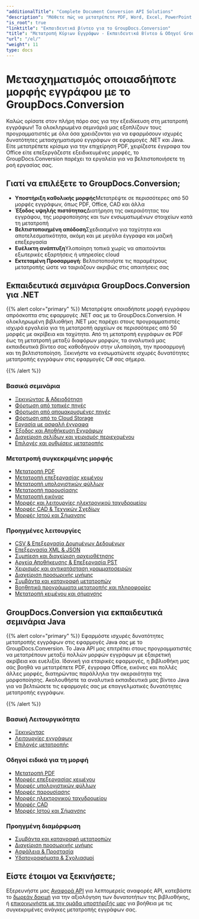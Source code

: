 ```yaml
---
"additionalTitle": "Complete Document Conversion API Solutions"
"description": "Μάθετε πώς να μετατρέπετε PDF, Word, Excel, PowerPoint και πάνω από 50 μορφές με τα βήμα προς βήμα εκπαιδευτικά μας βίντεο. Εφαρμόστε απρόσκοπτη μετατροπή εγγράφων στις εφαρμογές σας."
"is_root": true
"linktitle": "Εκπαιδευτικά βίντεο για το GroupDocs.Conversion"
"title": "Μετατροπή Κύριων Εγγράφων - Εκπαιδευτικά Βίντεο & Οδηγοί GroupDocs.Conversion"
"url": "/el/"
"weight": 11
type: docs
---
```

# Μετασχηματισμός οποιασδήποτε μορφής εγγράφου με το GroupDocs.Conversion

Καλώς ορίσατε στον πλήρη πόρο σας για την εξειδίκευση στη μετατροπή εγγράφων! Τα ολοκληρωμένα σεμινάριά μας εξοπλίζουν τους προγραμματιστές με όλα όσα χρειάζονται για να εφαρμόσουν ισχυρές δυνατότητες μετασχηματισμού εγγράφων σε εφαρμογές .NET και Java. Είτε μετατρέπετε κρίσιμα για την επιχείρηση PDF, χειρίζεστε έγγραφα του Office είτε επεξεργάζεστε εξειδικευμένες μορφές, το GroupDocs.Conversion παρέχει τα εργαλεία για να βελτιστοποιήσετε τη ροή εργασίας σας.

## Γιατί να επιλέξετε το GroupDocs.Conversion;

- **Υποστήριξη καθολικής μορφής**Μετατρέψτε σε περισσότερες από 50 μορφές εγγράφων, όπως PDF, Office, CAD και άλλα
- **Έξοδος υψηλής πιστότητας**Διατήρηση της ακεραιότητας του εγγράφου, της μορφοποίησης και των ενσωματωμένων στοιχείων κατά τη μετατροπή
- **Βελτιστοποιημένη απόδοση**Σχεδιασμένο για ταχύτητα και αποτελεσματικότητα, ακόμη και με μεγάλα έγγραφα και μαζική επεξεργασία
- **Ευέλικτη ανάπτυξη**Υλοποίηση τοπικά χωρίς να απαιτούνται εξωτερικές εξαρτήσεις ή υπηρεσίες cloud
- **Εκτεταμένη Προσαρμογή**: Βελτιστοποιήστε τις παραμέτρους μετατροπής ώστε να ταιριάζουν ακριβώς στις απαιτήσεις σας

## Εκπαιδευτικά σεμινάρια GroupDocs.Conversion για .NET

{{% alert color="primary" %}}
Μετατρέψτε οποιαδήποτε μορφή εγγράφου απρόσκοπτα στις εφαρμογές .NET σας με το GroupDocs.Conversion. Η ολοκληρωμένη βιβλιοθήκη .NET μας παρέχει στους προγραμματιστές ισχυρά εργαλεία για τη μετατροπή αρχείων σε περισσότερες από 50 μορφές με ακρίβεια και ταχύτητα. Από τη μετατροπή εγγράφων σε PDF έως τη μετατροπή μεταξύ διαφόρων μορφών, τα αναλυτικά μας εκπαιδευτικά βίντεο σας καθοδηγούν στην υλοποίηση, την προσαρμογή και τη βελτιστοποίηση. Ξεκινήστε να ενσωματώνετε ισχυρές δυνατότητες μετατροπής εγγράφων στις εφαρμογές C# σας σήμερα.

{{% /alert %}}

### Βασικά σεμινάρια

- [Ξεκινώντας & Αδειοδότηση](./net/getting-started-licensing/)
- [Φόρτωση από τοπικές πηγές](./net/loading-from-local-sources/)
- [Φόρτωση από απομακρυσμένες πηγές](./net/loading-from-remote-sources/)
- [Φόρτωση από το Cloud Storage](./net/loading-from-cloud-storage/)
- [Εργασία με ασφαλή έγγραφα](./net/working-with-secure-documents/)
- [Έξοδος και Αποθήκευση Εγγράφων](./net/document-output-saving/)
- [Διαχείριση σελίδων και χειρισμός περιεχομένου](./net/page-management-content-manipulation/)
- [Επιλογές και ρυθμίσεις μετατροπής](./net/conversion-options-settings/)

### Μετατροπή συγκεκριμένης μορφής

- [Μετατροπή PDF](./net/pdf-conversion/)
- [Μετατροπή επεξεργασίας κειμένου](./net/word-processing-conversion/)
- [Μετατροπή υπολογιστικών φύλλων](./net/spreadsheet-conversion/)
- [Μετατροπή παρουσίασης](./net/presentation-conversion/)
- [Μετατροπή εικόνας](./net/image-conversion/)
- [Μορφές και λειτουργίες ηλεκτρονικού ταχυδρομείου](./net/email-formats-features/)
- [Μορφές CAD & Τεχνικών Σχεδίων](./net/cad-technical-drawing-formats/)
- [Μορφές Ιστού και Σήμανσης](./net/web-markup-formats/)

### Προηγμένες λειτουργίες

- [CSV & Επεξεργασία Δομημένων Δεδομένων](./net/csv-structured-data-processing/)
- [Επεξεργασία XML & JSON](./net/xml-json-processing/)
- [Συμπίεση και διαχείριση αρχειοθέτησης](./net/compression-archive-handling/)
- [Αρχεία Αποθήκευσης & Επεξεργασία PST](./net/storage-files-pst-processing/)
- [Χειρισμός και αντικατάσταση γραμματοσειρών](./net/font-handling-substitution/)
- [Διαχείριση προσωρινής μνήμης](./net/cache-management/)
- [Συμβάντα και καταγραφή μετατροπών](./net/conversion-events-logging/)
- [Βοηθητικά προγράμματα μετατροπής και πληροφορίες](./net/conversion-utilities-information/)
- [Μετατροπή κειμένου και σήμανσης](./net/text-markup-conversion/)

## GroupDocs.Conversion για εκπαιδευτικά σεμινάρια Java

{{% alert color="primary" %}}
Εφαρμόστε ισχυρές δυνατότητες μετατροπής εγγράφων στις εφαρμογές Java σας με το GroupDocs.Conversion. Το Java API μας επιτρέπει στους προγραμματιστές να μετατρέπουν μεταξύ πολλών μορφών εγγράφων με εξαιρετική ακρίβεια και ευελιξία. Ιδανική για εταιρικές εφαρμογές, η βιβλιοθήκη μας σάς βοηθά να μετατρέπετε PDF, έγγραφα Office, εικόνες και πολλές άλλες μορφές, διατηρώντας παράλληλα την ακεραιότητα της μορφοποίησης. Ακολουθήστε τα αναλυτικά εκπαιδευτικά μας βίντεο Java για να βελτιώσετε τις εφαρμογές σας με επαγγελματικές δυνατότητες μετατροπής εγγράφων.

{{% /alert %}}

### Βασική Λειτουργικότητα

- [Ξεκινώντας](./java/getting-started/)
- [Λειτουργίες εγγράφων](./java/document-operations/)
- [Επιλογές μετατροπής](./java/conversion-options/)

### Οδηγοί ειδικά για τη μορφή

- [Μετατροπή PDF](./java/pdf-conversion/)
- [Μορφές επεξεργασίας κειμένου](./java/word-processing-formats/)
- [Μορφές υπολογιστικών φύλλων](./java/spreadsheet-formats/)
- [Μορφές παρουσίασης](./java/presentation-formats/)
- [Μορφές ηλεκτρονικού ταχυδρομείου](./java/email-formats/)
- [Μορφές CAD](./java/cad-formats/)
- [Μορφές Ιστού και Σήμανσης](./java/web-markup-formats/)

### Προηγμένη διαμόρφωση

- [Συμβάντα και καταγραφή μετατροπών](./java/conversion-events-logging/)
- [Διαχείριση προσωρινής μνήμης](./java/cache-management/)
- [Ασφάλεια & Προστασία](./java/security-protection/)
- [Υδατογραφήματα & Σχολιασμοί](./java/watermarks-annotations/)

## Είστε έτοιμοι να ξεκινήσετε;

Εξερευνήστε μας [Αναφορά API](https://reference.groupdocs.com/) για λεπτομερείς αναφορές API, κατεβάστε το [δωρεάν δοκιμή](https://releases.groupdocs.com/) για την αξιολόγηση των δυνατοτήτων της βιβλιοθήκης, ή [επικοινωνήστε με την ομάδα υποστήριξής μας](https://forum.groupdocs.com/) για βοήθεια με τις συγκεκριμένες ανάγκες μετατροπής εγγράφων σας.